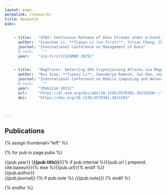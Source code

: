 ```yaml
---
layout: page
permalink: /research/
title: Research
pubs:
    
    
    - title:   "SPAS: Continuous Release of Data Streams under w-Event Differential Privacy"
      author:  "Xiaochen Li, **Tianyu Li (co-first)**, Yitian Cheng, Chen Gong, Kui Ren, Zhan Qin, Tianhao Wang"
      journal: "International Conference on Management of Data"
      # note:    ""
      year:    "[co-first][SIGMOD 2025]"

    
    - title:   "MagTracer: Detecting GPU Cryptojacking Attacks via Magnetic Leakage Signals"
      author:  "Rui Xiao, **Tianyu Li**, Soundarya Ramesh, Jun Han, and Jinsong Han"
      journal: "International Conference on Mobile Computing and Networking"
      # note:    ""
      year:    "[MobiCom 2023]"
      url:     "https://dl.acm.org/doi/abs/10.1145/3570361.3613283#:~:text=MagTracer%20utilizes%20a%20small%20magnetic,the%20victim%20about%20potential%20cryptojacking."
      doi:     "https://doi.org/10.1145/3570361.3613283"



---
```


## Publications

{% assign thumbnail="left" %}

{% for pub in page.pubs %}

{{pub.year}} [**{{pub.title}}**]({% if pub.internal %}{{pub.url | prepend: site.baseurl}}{% else %}{{pub.url}}{% endif %})<br />
{{pub.author}}<br />
*{{pub.journal}}*
{% if pub.note %} *({{pub.note}})* {% endif %} 

{% endfor %}
